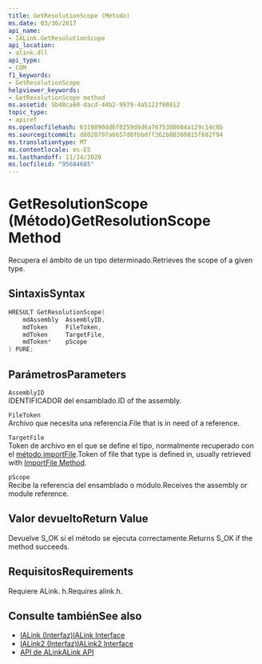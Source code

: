 ```yaml
---
title: GetResolutionScope (Método)
ms.date: 03/30/2017
api_name:
- IALink.GetResolutionScope
api_location:
- alink.dll
api_type:
- COM
f1_keywords:
- GetResolutionScope
helpviewer_keywords:
- GetResolutionScope method
ms.assetid: 5b48ca60-dacd-44b2-9979-4a5122f00812
topic_type:
- apiref
ms.openlocfilehash: 6318890dd6f0259d8d6a7675380684a129c14c8b
ms.sourcegitcommit: d8020797a6657d0fbbdff362b80300815f682f94
ms.translationtype: MT
ms.contentlocale: es-ES
ms.lasthandoff: 11/24/2020
ms.locfileid: "95684685"
---
```

# <a name="getresolutionscope-method"></a><span data-ttu-id="e362c-102">GetResolutionScope (Método)</span><span class="sxs-lookup"><span data-stu-id="e362c-102">GetResolutionScope Method</span></span>

<span data-ttu-id="e362c-103">Recupera el ámbito de un tipo determinado.</span><span class="sxs-lookup"><span data-stu-id="e362c-103">Retrieves the scope of a given type.</span></span>  
  
## <a name="syntax"></a><span data-ttu-id="e362c-104">Sintaxis</span><span class="sxs-lookup"><span data-stu-id="e362c-104">Syntax</span></span>  
  
```cpp  
HRESULT GetResolutionScope(  
    mdAssembly  AssemblyID,  
    mdToken     FileToken,  
    mdToken     TargetFile,  
    mdToken*    pScope  
) PURE;  
```  
  
## <a name="parameters"></a><span data-ttu-id="e362c-105">Parámetros</span><span class="sxs-lookup"><span data-stu-id="e362c-105">Parameters</span></span>  

 `AssemblyID`  
 <span data-ttu-id="e362c-106">IDENTIFICADOR del ensamblado.</span><span class="sxs-lookup"><span data-stu-id="e362c-106">ID of the assembly.</span></span>  
  
 `FileToken`  
 <span data-ttu-id="e362c-107">Archivo que necesita una referencia.</span><span class="sxs-lookup"><span data-stu-id="e362c-107">File that is in need of a reference.</span></span>  
  
 `TargetFile`  
 <span data-ttu-id="e362c-108">Token de archivo en el que se define el tipo, normalmente recuperado con el [método importFile](importfile-method.md).</span><span class="sxs-lookup"><span data-stu-id="e362c-108">Token of file that type is defined in, usually retrieved with [ImportFile Method](importfile-method.md).</span></span>  
  
 `pScope`  
 <span data-ttu-id="e362c-109">Recibe la referencia del ensamblado o módulo.</span><span class="sxs-lookup"><span data-stu-id="e362c-109">Receives the assembly or module reference.</span></span>  
  
## <a name="return-value"></a><span data-ttu-id="e362c-110">Valor devuelto</span><span class="sxs-lookup"><span data-stu-id="e362c-110">Return Value</span></span>  

 <span data-ttu-id="e362c-111">Devuelve S_OK si el método se ejecuta correctamente.</span><span class="sxs-lookup"><span data-stu-id="e362c-111">Returns S_OK if the method succeeds.</span></span>  
  
## <a name="requirements"></a><span data-ttu-id="e362c-112">Requisitos</span><span class="sxs-lookup"><span data-stu-id="e362c-112">Requirements</span></span>  

 <span data-ttu-id="e362c-113">Requiere ALink. h.</span><span class="sxs-lookup"><span data-stu-id="e362c-113">Requires alink.h.</span></span>  
  
## <a name="see-also"></a><span data-ttu-id="e362c-114">Consulte también</span><span class="sxs-lookup"><span data-stu-id="e362c-114">See also</span></span>

- [<span data-ttu-id="e362c-115">IALink (Interfaz)</span><span class="sxs-lookup"><span data-stu-id="e362c-115">IALink Interface</span></span>](ialink-interface.md)
- [<span data-ttu-id="e362c-116">IALink2 (Interfaz)</span><span class="sxs-lookup"><span data-stu-id="e362c-116">IALink2 Interface</span></span>](ialink2-interface.md)
- [<span data-ttu-id="e362c-117">API de ALink</span><span class="sxs-lookup"><span data-stu-id="e362c-117">ALink API</span></span>](index.md)
